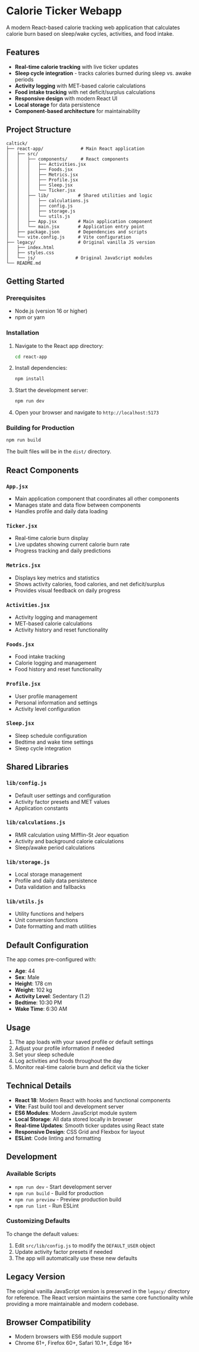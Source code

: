 # Calorie Ticker Webapp

A modern React-based calorie tracking web application that calculates calorie burn based on sleep/wake cycles, activities, and food intake.

## Features

- **Real-time calorie tracking** with live ticker updates
- **Sleep cycle integration** - tracks calories burned during sleep vs. awake periods
- **Activity logging** with MET-based calorie calculations
- **Food intake tracking** with net deficit/surplus calculations
- **Responsive design** with modern React UI
- **Local storage** for data persistence
- **Component-based architecture** for maintainability

## Project Structure

```
caltick/
├── react-app/              # Main React application
│   ├── src/
│   │   ├── components/     # React components
│   │   │   ├── Activities.jsx
│   │   │   ├── Foods.jsx
│   │   │   ├── Metrics.jsx
│   │   │   ├── Profile.jsx
│   │   │   ├── Sleep.jsx
│   │   │   └── Ticker.jsx
│   │   ├── lib/           # Shared utilities and logic
│   │   │   ├── calculations.js
│   │   │   ├── config.js
│   │   │   ├── storage.js
│   │   │   └── utils.js
│   │   ├── App.jsx        # Main application component
│   │   └── main.jsx       # Application entry point
│   ├── package.json       # Dependencies and scripts
│   └── vite.config.js     # Vite configuration
├── legacy/                # Original vanilla JS version
│   ├── index.html
│   ├── styles.css
│   └── js/               # Original JavaScript modules
└── README.md
```

## Getting Started

### Prerequisites

- Node.js (version 16 or higher)
- npm or yarn

### Installation

1. Navigate to the React app directory:
   ```bash
   cd react-app
   ```

2. Install dependencies:
   ```bash
   npm install
   ```

3. Start the development server:
   ```bash
   npm run dev
   ```

4. Open your browser and navigate to `http://localhost:5173`

### Building for Production

```bash
npm run build
```

The built files will be in the `dist/` directory.

## React Components

### `App.jsx`
- Main application component that coordinates all other components
- Manages state and data flow between components
- Handles profile and daily data loading

### `Ticker.jsx`
- Real-time calorie burn display
- Live updates showing current calorie burn rate
- Progress tracking and daily predictions

### `Metrics.jsx`
- Displays key metrics and statistics
- Shows activity calories, food calories, and net deficit/surplus
- Provides visual feedback on daily progress

### `Activities.jsx`
- Activity logging and management
- MET-based calorie calculations
- Activity history and reset functionality

### `Foods.jsx`
- Food intake tracking
- Calorie logging and management
- Food history and reset functionality

### `Profile.jsx`
- User profile management
- Personal information and settings
- Activity level configuration

### `Sleep.jsx`
- Sleep schedule configuration
- Bedtime and wake time settings
- Sleep cycle integration

## Shared Libraries

### `lib/config.js`
- Default user settings and configuration
- Activity factor presets and MET values
- Application constants

### `lib/calculations.js`
- RMR calculation using Mifflin-St Jeor equation
- Activity and background calorie calculations
- Sleep/awake period calculations

### `lib/storage.js`
- Local storage management
- Profile and daily data persistence
- Data validation and fallbacks

### `lib/utils.js`
- Utility functions and helpers
- Unit conversion functions
- Date formatting and math utilities

## Default Configuration

The app comes pre-configured with:
- **Age**: 44
- **Sex**: Male
- **Height**: 178 cm
- **Weight**: 102 kg
- **Activity Level**: Sedentary (1.2)
- **Bedtime**: 10:30 PM
- **Wake Time**: 6:30 AM

## Usage

1. The app loads with your saved profile or default settings
2. Adjust your profile information if needed
3. Set your sleep schedule
4. Log activities and foods throughout the day
5. Monitor real-time calorie burn and deficit via the ticker

## Technical Details

- **React 18**: Modern React with hooks and functional components
- **Vite**: Fast build tool and development server
- **ES6 Modules**: Modern JavaScript module system
- **Local Storage**: All data stored locally in browser
- **Real-time Updates**: Smooth ticker updates using React state
- **Responsive Design**: CSS Grid and Flexbox for layout
- **ESLint**: Code linting and formatting

## Development

### Available Scripts

- `npm run dev` - Start development server
- `npm run build` - Build for production
- `npm run preview` - Preview production build
- `npm run lint` - Run ESLint

### Customizing Defaults

To change the default values:
1. Edit `src/lib/config.js` to modify the `DEFAULT_USER` object
2. Update activity factor presets if needed
3. The app will automatically use these new defaults

## Legacy Version

The original vanilla JavaScript version is preserved in the `legacy/` directory for reference. The React version maintains the same core functionality while providing a more maintainable and modern codebase.

## Browser Compatibility

- Modern browsers with ES6 module support
- Chrome 61+, Firefox 60+, Safari 10.1+, Edge 16+
